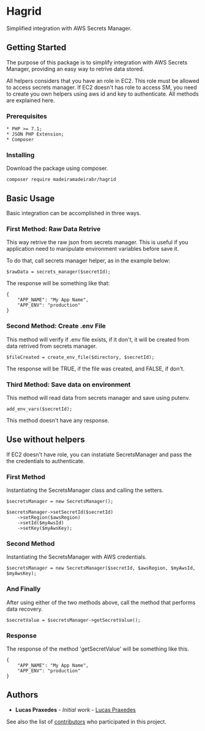 # Hagrid

Simplified integration with AWS Secrets Manager.

## Getting Started

The purpose of this package is to simplify integration with AWS Secrets Manager, providing an easy way to retrive data
stored.

All helpers considers that you have an role in EC2. This role must be allowed to access secrets manager. If EC2 doesn't has
role to access SM, you need to create you own helpers using aws id and key to authenticate. All methods are explained here.

### Prerequisites

```
* PHP >= 7.1;
* JSON PHP Extension;
* Composer
```

### Installing

Download the package using composer.

``` 
composer require madeiramadeirabr/hagrid
```

## Basic Usage

Basic integration can be accomplished in three ways.

### First Method: Raw Data Retrive

This way retrive the raw json from secrets manager. This is useful if you application need to manipulate environment variables
before save it.

To do that, call secrets manager helper, as in the example below:

```
$rawData = secrets_manager($secretId);
```

The response will be something like that:

```
{
    "APP_NAME": "My App Name", 
    "APP_ENV": "production"
}
```

### Second Method: Create .env File

This method will verify if .env file exists, if it don't, it will be created from data retrived from secrets manager.

```
$fileCreated = create_env_file($directory, $secretId);
```

The response will be TRUE, if the file was created, and FALSE, if don't.

### Third Method: Save data on environment

This method will read data from secrets manager and save using putenv.

```
add_env_vars($secretId);
```

This method doesn't have any response.

## Use without helpers

If EC2 doesn't have role, you can instatiate SecretsManager and pass the the credentials to authenticate.

### First Method

Instantiating the SecretsManager class and calling the setters.

```
$secretsManager = new SecretsManager();

$secretsManager->setSecretId($secretId)
    ->setRegion($awsRegion)
    ->setId($myAwsId)
    ->setKey($myAwsKey);
```

### Second Method

Instantiating the SecretsManager with AWS credentials.

```
$secretsManager = new SecretsManager($secretId, $awsRegion, $myAwsId, $myAwsKey);
```

### And Finally

After using either of the two methods above, call the method that performs data recovery.

```
$secretValue = $secretsManager->getSecretValue();
```

### Response

The response of the method 'getSecretValue' will be something like this.

```
{
    "APP_NAME": "My App Name", 
    "APP_ENV": "production"
}
```

## Authors

* **Lucas Praxedes** - *Initial work* - [Lucas Praxedes](https://github.com/kumasekuraprax)

See also the list of [contributors](https://github.com/madeiramadeirabr/hagrid/graphs/contributors) who participated in this project.
